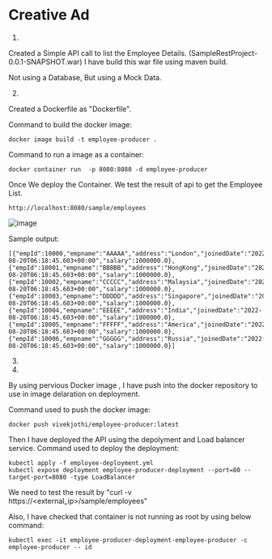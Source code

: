 # Creative Ad

1.

Created a Simple API call to list the Employee Details. (SampleRestProject-0.0.1-SNAPSHOT.war) I have build this war file using maven build.

Not using a Database, But using a Mock Data.

2.
Created a Dockerfile as "Dockerfile".

Command to build the docker image:
~~~
docker image build -t employee-producer .
~~~
Command to run a image as a container:
~~~
docker container run  -p 8080:8080 -d employee-producer
~~~
Once We deploy the Container. We test the result of api to get the Employee List.
~~~
http://localhost:8080/sample/employees 
~~~

![image](https://user-images.githubusercontent.com/12591492/185739525-9b06a287-dbc2-43b1-97af-134c6a22b8b4.png)


Sample output:
~~~
[{"empId":10000,"empname":"AAAAA","address":"London","joinedDate":"2022-08-20T06:18:45.603+00:00","salary":1000000.0},{"empId":10001,"empname":"BBBBB","address":"HongKong","joinedDate":"2022-08-20T06:18:45.603+00:00","salary":1000000.0},{"empId":10002,"empname":"CCCCC","address":"Malaysia","joinedDate":"2022-08-20T06:18:45.603+00:00","salary":1000000.0},{"empId":10003,"empname":"DDDDD","address":"Singapore","joinedDate":"2022-08-20T06:18:45.603+00:00","salary":1000000.0},{"empId":10004,"empname":"EEEEE","address":"India","joinedDate":"2022-08-20T06:18:45.603+00:00","salary":1000000.0},{"empId":10005,"empname":"FFFFF","address":"America","joinedDate":"2022-08-20T06:18:45.603+00:00","salary":1000000.0},{"empId":10006,"empname":"GGGGG","address":"Russia","joinedDate":"2022-08-20T06:18:45.603+00:00","salary":1000000.0}]
~~~


3.
4.

By using pervious Docker image , I have push into the docker repository to use in image delaration on deployment.

Command used to push the docker image:
~~~
docker push vivekjothi/employee-producer:latest
~~~

Then I have deployed the API using the depolyment and Load balancer service.
Command used to deploy the deployment:
~~~
kubectl apply -f employee-deployment.yml
kubectl expose deployment employee-producer-deployment --port=80 --target-port=8080 -type LoadBalancer
~~~
We need to test the result by "curl -v https://<external_ip>/sample/employees"

Also, I have checked that container is not running as root by using below command:
~~~
kubectl exec -it employee-producer-deployment-employee-producer -c employee-producer -- id
~~~


